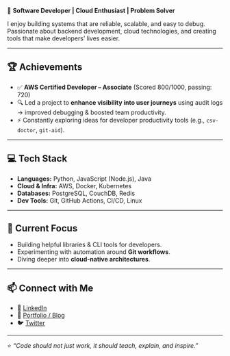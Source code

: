 🚀 **Software Developer | Cloud Enthusiast | Problem Solver**

I enjoy building systems that are reliable, scalable, and easy to debug.  
Passionate about backend development, cloud technologies, and creating tools that make developers’ lives easier.  

---

## 🏆 Achievements
- ✅ **AWS Certified Developer – Associate** (Scored 800/1000, passing: 720)  
- 🔍 Led a project to **enhance visibility into user journeys** using audit logs → improved debugging & boosted team productivity.  
- ⚡ Constantly exploring ideas for developer productivity tools (e.g., `csv-doctor`, `git-aid`).  

---

## 💻 Tech Stack
- **Languages:** Python, JavaScript (Node.js), Java  
- **Cloud & Infra:** AWS, Docker, Kubernetes  
- **Databases:** PostgreSQL, CouchDB, Redis  
- **Dev Tools:** Git, GitHub Actions, CI/CD, Linux  

---

## 📌 Current Focus
- Building helpful libraries & CLI tools for developers.  
- Experimenting with automation around **Git workflows**.  
- Diving deeper into **cloud-native architectures**.  

---

## 📫 Connect with Me
- 💼 [LinkedIn](https://www.linkedin.com/in/your-link-here)  
- 📝 [Portfolio / Blog](https://your-portfolio-link.com)  
- 🐦 [Twitter](https://twitter.com/your-handle)  

---

⭐️ *“Code should not just work, it should teach, explain, and inspire.”*


<!--
**guroosh/guroosh** is a ✨ _special_ ✨ repository because its `README.md` (this file) appears on your GitHub profile.

Here are some ideas to get you started:

- 🔭 I’m currently working on ...
- 🌱 I’m currently learning ...
- 👯 I’m looking to collaborate on ...
- 🤔 I’m looking for help with ...
- 💬 Ask me about ...
- 📫 How to reach me: ...
- 😄 Pronouns: ...
- ⚡ Fun fact: ...
-->
